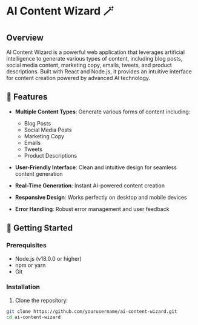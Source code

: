 # AI Content Wizard 🪄

## Overview
AI Content Wizard is a powerful web application that leverages artificial intelligence to generate various types of content, including blog posts, social media content, marketing copy, emails, tweets, and product descriptions. Built with React and Node.js, it provides an intuitive interface for content creation powered by advanced AI technology.

## 🌟 Features

- **Multiple Content Types**: Generate various forms of content including:
  - Blog Posts
  - Social Media Posts
  - Marketing Copy
  - Emails
  - Tweets
  - Product Descriptions

- **User-Friendly Interface**: Clean and intuitive design for seamless content generation
- **Real-Time Generation**: Instant AI-powered content creation
- **Responsive Design**: Works perfectly on desktop and mobile devices
- **Error Handling**: Robust error management and user feedback

## 🚀 Getting Started

### Prerequisites

- Node.js (v18.0.0 or higher)
- npm or yarn
- Git

### Installation

1. Clone the repository:
```bash
git clone https://github.com/yourusername/ai-content-wizard.git
cd ai-content-wizard
